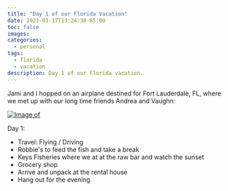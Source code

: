 ```yaml
---
title: "Day 1 of our Florida Vacation"
date: 2021-03-17T13:24:30-05:00
toc: false
images:
categories:
  - personal
tags: 
  - florida
  - vacation
description: Day 1 of our Florida vacation.
---
```


Jami and I hopped on an airplane destined for Fort Lauderdale, FL, where we met up with our long time friends Andrea and Vaughn:

[![Image of ](/images/2021-03-24-13-26-06.png)](/images/2021-03-24-13-26-06.png)

Day 1:

- Travel: Flying / Driving
- Robbie's to feed the fish and take a break
- Keys Fisheries where we at at the raw bar and watch the sunset
- Grocery shop
- Arrive and unpack at the rental house
- Hang out for the evening
